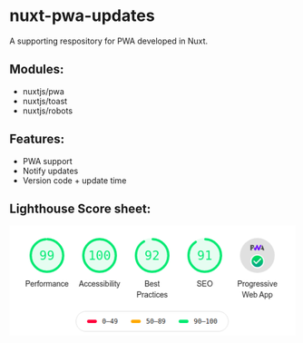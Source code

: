 # nuxt-pwa-updates

A supporting respository for PWA developed in Nuxt.

## Modules:
* nuxtjs/pwa
* nuxtjs/toast
* nuxtjs/robots


## Features:
* PWA support
* Notify updates
* Version code + update time


## Lighthouse Score sheet:

<img src='static/lighthouse.png' />